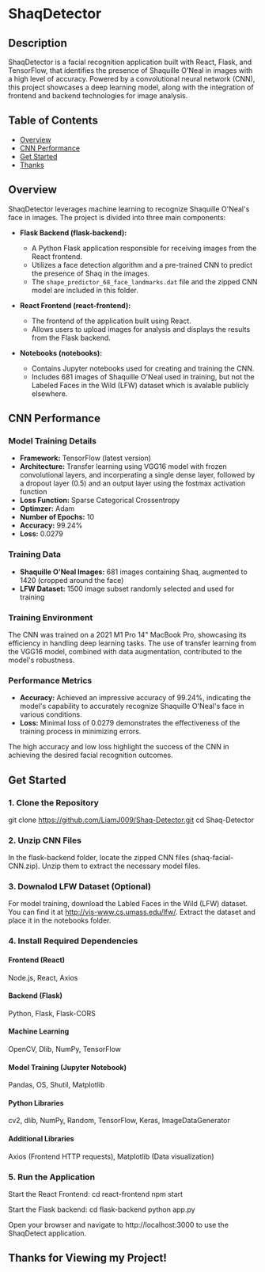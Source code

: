 # ShaqDetector

## Description

ShaqDetector is a facial recognition application built with React, Flask, and TensorFlow, that identifies the presence of Shaquille O'Neal in images with a high level of accuracy. Powered by a convolutional neural network (CNN), this project showcases a deep learning model, along with the integration of frontend and backend technologies for image analysis.

## Table of Contents

- [Overview](#overview)
- [CNN Performance](#cnn-performance)
- [Get Started](#get-started)
- [Thanks](#thanks)

## Overview

ShaqDetector leverages machine learning to recognize Shaquille O'Neal's face in images. The project is divided into three main components:

- **Flask Backend (flask-backend):**
  - A Python Flask application responsible for receiving images from the React frontend.
  - Utilizes a face detection algorithm and a pre-trained CNN to predict the presence of Shaq in the images.
  - The `shape_predictor_68_face_landmarks.dat` file and the zipped CNN model are included in this folder.

- **React Frontend (react-frontend):**
  - The frontend of the application built using React.
  - Allows users to upload images for analysis and displays the results from the Flask backend.

- **Notebooks (notebooks):**
  - Contains Jupyter notebooks used for creating and training the CNN.
  - Includes 681 images of Shaquille O'Neal used in training, but not the Labeled Faces in the Wild (LFW) dataset which is avalable publicly elsewhere.


## CNN Performance

### Model Training Details

- **Framework:** TensorFlow (latest version)
- **Architecture:** Transfer learning using VGG16 model with frozen convolutional layers, and incorperating a single dense layer, followed by a dropout layer (0.5) and an output layer using the fostmax activation function
- **Loss Function:** Sparse Categorical Crossentropy
- **Optimzer:** Adam
- **Number of Epochs:** 10
- **Accuracy:** 99.24%
- **Loss:** 0.0279

### Training Data

- **Shaquille O'Neal Images:** 681 images containing Shaq, augmented to 1420 (cropped around the face)
- **LFW Dataset:** 1500 image subset randomly selected and used for training

### Training Environment

The CNN was trained on a 2021 M1 Pro 14" MacBook Pro, showcasing its efficiency in handling deep learning tasks. The use of transfer learning from the VGG16 model, combined with data augmentation, contributed to the model's robustness.

### Performance Metrics

- **Accuracy:** Achieved an impressive accuracy of 99.24%, indicating the model's capability to accurately recognize Shaquille O'Neal's face in various conditions.
- **Loss:** Minimal loss of 0.0279 demonstrates the effectiveness of the training process in minimizing errors.

The high accuracy and low loss highlight the success of the CNN in achieving the desired facial recognition outcomes.

## Get Started

### 1. Clone the Repository

git clone https://github.com/LiamJ009/Shaq-Detector.git
cd Shaq-Detector

### 2. Unzip CNN Files

In the flask-backend folder, locate the zipped CNN files (shaq-facial-CNN.zip). Unzip them to extract the necessary model files.

### 3. Downalod LFW Dataset (Optional)

For model training, download the Labled Faces in the Wild (LFW) dataset. You can find it at http://vis-www.cs.umass.edu/lfw/. Extract the dataset and place it in the notebooks folder.

### 4. Install Required Dependencies

#### Frontend (React)
Node.js, React, Axios

#### Backend (Flask)
Python, Flask, Flask-CORS

#### Machine Learning
OpenCV, Dlib, NumPy, TensorFlow

#### Model Training (Jupyter Notebook)
Pandas, OS, Shutil, Matplotlib

#### Python Libraries
cv2, dlib, NumPy, Random, TensorFlow, Keras, ImageDataGenerator

#### Additional Libraries
Axios (Frontend HTTP requests), Matplotlib (Data visualization)

### 5. Run the Application

Start the React Frontend:
cd react-frontend
npm start

Start the Flask backend:
cd flask-backend
python app.py

Open your browser and navigate to http://localhost:3000 to use the ShaqDetect application.

## Thanks for Viewing my Project!
